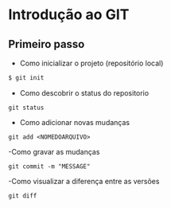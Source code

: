 # Introdução ao GIT

## Primeiro passo

- Como inicializar o projeto (repositório local)

```bash
$ git init
```

- Como descobrir o status do repositorio
```
git status
```
- Como adicionar novas mudanças
```
git add <NOMEDOARQUIVO>
```
-Como gravar as mudanças
```
git commit -m "MESSAGE"
```

-Como visualizar a diferença entre as versões
```
git diff
```